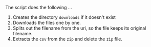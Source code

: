 The script does the following ...
1. Creates the directory `downloads` if it doesn't exist
2. Downloads the files one by one.
3. Splits out the filename from the uri, so the file keeps its 
   original filename.
4. Extracts the `csv` from the `zip` and delete
the `zip` file.

